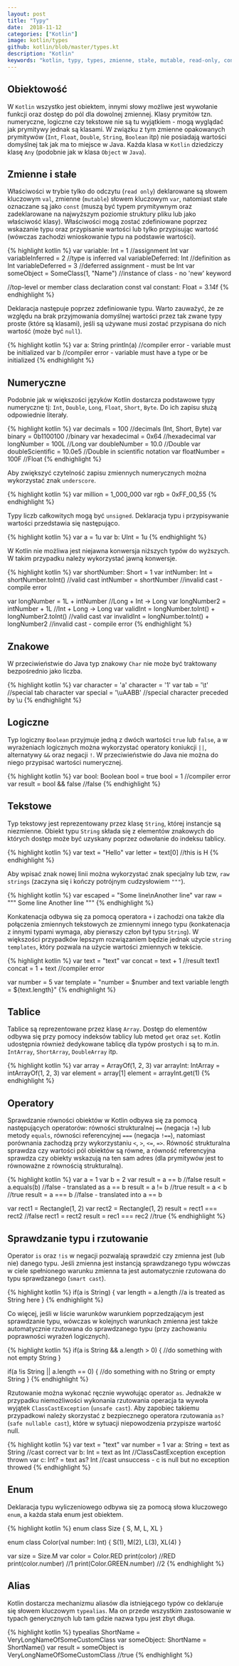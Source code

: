 ```yaml
---
layout: post
title: "Typy"
date:  2018-11-12
categories: ["Kotlin"]
image: kotlin/types
github: kotlin/blob/master/types.kt
description: "Kotlin"
keywords: "kotlin, typy, types, zmienne, stałe, mutable, read-only, constant var, val, rzutowanie, cast, operatory, operators, enum, alias, android, programowanie, programming"
---
```


## Obiektowość
W `Kotlin` wszystko jest obiektem, innymi słowy możliwe jest wywołanie funkcji oraz dostęp do pól dla dowolnej zmiennej. Klasy prymitów tzn. numeryczne, logiczne czy tekstowe nie są tu wyjątkiem - mogą wyglądać jak prymitywy jednak są klasami. W związku z tym zmienne opakowanych prymitywów (`Int`, `Float`, `Double`, `String`, `Boolean` itp) nie posiadają wartości domyślnej tak jak ma to miejsce w Java. Każda klasa w `Kotlin` dziedziczy klasę `Any` (podobnie jak w klasa `Object` w `Java`).

## Zmienne i stałe
Właściwości w trybie tylko do odczytu (`read only`) deklarowane są słowem kluczowym `val`, zmienne (`mutable`) słowem kluczowym `var`, natomiast stałe oznaczane są jako `const` (muszą być typem prymitywnym oraz zadeklarowane na najwyższym poziomie struktury pliku lub jako właściwość klasy). Właściwości mogą zostać zdefiniowane poprzez wskazanie typu oraz przypisanie wartości lub tylko przypisując wartość (wówczas zachodzi wnioskowanie typu na podstawie wartości). 

{% highlight kotlin %}
var variable: Int = 1 //assignment Int
var variableInferred = 2 //type is inferred
val variableDeferred: Int //definition as Int
variableDeferred = 3 //deferred assignment - must be Int
var someObject = SomeClass(1, "Name") //instance of class - no 'new' keyword

//top-level or member class declaration
const val constant: Float = 3.14f
{% endhighlight %}

Deklaracja następuje poprzez zdefiniowanie typu. Warto zauważyć, że ze względu na brak przyjmowania domyślnej wartości przez tak zwane typy proste (które są klasami), jeśli są używane musi zostać przypisana do nich wartość (może być `null`).

{% highlight kotlin %}
var a: String
println(a) //compiler error - variable must be initialized
var b //compiler error - variable must have a type or be initialized
{% endhighlight %}

## Numeryczne
Podobnie jak w większości języków Kotlin dostarcza podstawowe typy numeryczne tj: `Int`, `Double`, `Long`, `Float`, `Short`, `Byte`. Do ich zapisu służą odpowiednie literały.

{% highlight kotlin %}
var decimals = 100 //decimals (Int, Short, Byte)
var binary = 0b1100100 //binary
var hexadecimal = 0x64 //hexadecimal
var longNumber = 100L //Long
var doubleNumber = 10.0 //Double
var doubleScientific = 10.0e5 //Double in scientific notation
var floatNumber = 100F //Float
{% endhighlight %}

Aby zwiększyć czytelność zapisu zmiennych numerycznych można wykorzystać znak `underscore`.

{% highlight kotlin %}
var million = 1_000_000
var rgb = 0xFF_00_55
{% endhighlight %}

Typy liczb całkowitych mogą być `unsigned`. Deklaracja typu i przypisywanie wartości przedstawia się następująco.

{% highlight kotlin %}
var a = 1u
var b: UInt = 1u
{% endhighlight %}

W Kotlin nie możliwa jest niejawna konwersja niższych typów do wyższych. W takim przypadku należy wykorzystać jawną konwersje.

{% highlight kotlin %}
var shortNumber: Short = 1
var intNumber: Int = shortNumber.toInt() //valid cast
intNumber = shortNumber //invalid cast - compile error

var longNumber = 1L + intNumber //Long + Int -> Long
var longNumber2 = intNumber + 1L //Int + Long -> Long
var validInt = longNumber.toInt() + longNumber2.toInt() //valid cast
var invalidInt = longNumber.toInt() + longNumber2 //invalid cast - compile error
{% endhighlight %}

## Znakowe
W przeciwieństwie do Java typ znakowy `Char` nie może być traktowany bezpośrednio jako liczba.

{% highlight kotlin %}
var character = 'a'
character = '1'
var tab = '\t' //special tab character
var special = '\uAABB' //special character preceded by \u
{% endhighlight %}

## Logiczne
Typ logiczny `Boolean` przyjmuje jedną z dwóch wartości `true` lub `false`, a w wyrażeniach logicznych można wykorzystać operatory koniukcji `||`, alternatywy `&&` oraz negacji `!`. W przeciwieństwie do Java nie można do niego przypisać wartości numerycznej.

{% highlight kotlin %}
var bool: Boolean
bool = true
bool = 1 //compiler error
var result = bool && false //false
{% endhighlight %}

## Tekstowe
Typ tekstowy jest reprezentowany przez klasę `String`, której instancje są niezmienne. Obiekt typu `String` składa się z elementów znakowych do których dostęp może być uzyskany poprzez odwołanie do indeksu tablicy. 

{% highlight kotlin %}
var text = "Hello"
var letter = text[0] //this is H
{% endhighlight %}

Aby wpisać znak nowej linii można wykorzystać znak specjalny lub tzw, `raw strings` (zaczyna się i kończy potrójnym cudzysłowiem `"""`).

{% highlight kotlin %}
var escaped = "Some line\nAnother line"
var raw = """
    Some line
    Another line
"""
{% endhighlight %}

Konkatenacja odbywa się za pomocą operatora `+` i zachodzi ona także dla połączenia zmiennych tekstowych ze zmiennymi innego typu (konkatenacja z innymi typami wymaga, aby pierwszy człon był typu `String`). W większości przypadków lepszym rozwiązaniem będzie jednak użycie `string templates`, który pozwala na użycie wartości zmiennych w tekście.

{% highlight kotlin %}
var text = "text"
var concat = text + 1 //result text1
concat = 1 + text //compiler error

var number = 5
var template = "number = $number and text variable length = ${text.length}"
{% endhighlight %}

## Tablice
Tablice są reprezentowane przez klasę `Array`. Dostęp do elementów odbywa się przy pomocy indeksów tablicy lub metod `get` oraz `set`. Kotlin udostępnia również dedykowane tablicę dla typów prostych i są to m.in. `IntArray`, `ShortArray`, `DoubleArray` itp.

{% highlight kotlin %}
var array = ArrayOf(1, 2, 3)
var arrayInt: IntArray = intArrayOf(1, 2, 3)
var element = array[1]
element = arrayInt.get(1)
{% endhighlight %}

## Operatory
Sprawdzanie równości obiektów w Kotlin odbywa się za pomocą następujących operatorów: równości strukturalnej `==` (negacja `!=`) lub metody `equals`, równości referencyjnej `===` (negacja `!==`), natomiast porównania zachodzą przy wykorzystaniu `<`, `>`, `<=`, `=>`. Równość strukturalna sprawdza czy wartości pól obiektów są równe, a równość referencyjna sprawdza czy obiekty wskazują na ten sam adres (dla prymitywów jest to równoważne z równością strukturalną).

{% highlight kotlin %}
var a = 1
var b = 2
var result = a == b //false
result = a.equals(b) //false - translated as a == b
result = a != b //true
result = a < b //true
result = a === b //false - translated into a == b

var rect1 = Rectangle(1, 2)
var rect2 = Rectangle(1, 2)
result = rect1 === rect2 //false
rect1 = rect2
result = rec1 === rec2 //true
{% endhighlight %}

## Sprawdzanie typu i rzutowanie
Operator `is` oraz `!is` w negacji pozwalają sprawdzić czy zmienna jest (lub nie) danego typu. Jeśli zmienna jest instancją sprawdzanego typu wówczas w ciele spełnionego warunku zmienna ta jest automatycznie rzutowana do typu sprawdzanego (`smart cast`).

{% highlight kotlin %}
if(a is String) {
    var length = a.length //a is treated as String here
}
{% endhighlight %}

Co więcej, jeśli w liście warunków warunkiem poprzedzającym jest sprawdzanie typu, wówczas w kolejnych warunkach zmienna jest także automatycznie rzutowana do sprawdzanego typu (przy zachowaniu poprawności wyrażeń logicznych).

{% highlight kotlin %}
if(a is String && a.length > 0) { 
    //do something with not empty String
}

if(a !is String || a.length == 0) {
    //do something with no String or empty String
}
{% endhighlight %}

Rzutowanie można wykonać ręcznie wywołując operator `as`. Jednakże w przypadku niemożliwości wykonania rzutowania operacja ta wywoła wyjątek `ClassCastException` (`unsafe cast`). Aby zapobiec takiemu przypadkowi należy skorzystać z bezpiecznego operatora rzutowania `as?` (`safe nullable cast`), które w sytuacji niepowodzenia przypisze wartość null.

{% highlight kotlin %}
var text = "text"
var number = 1
var a: String = text as String //cast correct
var b: Int = text as Int //ClassCastException exception thrown
var c: Int? = text as? Int //cast unsuccess - c is null but no exception throwed
{% endhighlight %}

## Enum
Deklaracja typu wyliczeniowego odbywa się za pomocą słowa kluczowego `enum`, a każda stała enum jest obiektem.

{% highlight kotlin %}
enum class Size {
    S, M, L, XL
}

enum class Color(val number: Int) {
    S(1), M(2), L(3), XL(4)
}

var size = Size.M
var color = Color.RED
print(color) //RED
print(color.number) //1
print(Color.GREEN.number) //2
{% endhighlight %}

## Alias
Kotlin dostarcza mechanizmu aliasów dla istniejącego typów co deklaruje się słowem kluczowym `typealias`. Ma on przede wszystkim zastosowanie w typach generycznych lub tam gdzie nazwa typu jest zbyt długa.

{% highlight kotlin %}
typealias ShortName = VeryLongNameOfSomeCustomClass
var someObject: ShortName = ShortName()
var result = someObject is VeryLongNameOfSomeCustomClass //true
{% endhighlight %}
